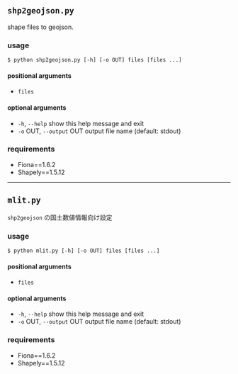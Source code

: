 
## `shp2geojson.py`

shape files to geojson.

### usage

```
$ python shp2geojson.py [-h] [-o OUT] files [files ...]
```

#### positional arguments

- `files`

#### optional arguments

- `-h`, `--help`            show this help message and exit
- `-o` OUT, `--output` OUT  output file name (default: stdout)

### requirements
- Fiona==1.6.2
- Shapely==1.5.12

---
## `mlit.py`

`shp2geojson` の国土数値情報向け設定

### usage

```
$ python mlit.py [-h] [-o OUT] files [files ...]
```

#### positional arguments

- `files`

#### optional arguments

- `-h`, `--help`            show this help message and exit
- `-o` OUT, `--output` OUT  output file name (default: stdout)

### requirements
- Fiona==1.6.2
- Shapely==1.5.12
